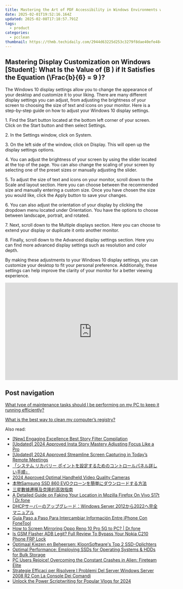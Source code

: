 ```yaml
---
title: Mastering the Art of PDF Accessibility in Windows Environments with ABC Tutorials
date: 2025-02-01T19:52:16.164Z
updated: 2025-02-08T17:18:57.791Z
tags:
  - product
categories:
  - pcclean
thumbnail: https://thmb.techidaily.com/2944d63225d253c3279f8dae40efe484858639ea552fbe04c95a0ccb48d7f545.jpg
---
```


## Mastering Display Customization on Windows [Student]: What Is the Value of \(B \) if It Satisfies the Equation \(\Frac{b}{6} = 9 \)?

The Windows 10 display settings allow you to change the appearance of your desktop and customize it to your liking. There are many different display settings you can adjust, from adjusting the brightness of your screen to choosing the size of text and icons on your monitor. Here is a step-by-step guide on how to adjust your Windows 10 display settings. 

1\. Find the Start button located at the bottom left corner of your screen. Click on the Start button and then select Settings.

2\. In the Settings window, click on System.

3\. On the left side of the window, click on Display. This will open up the display settings options. 

4\. You can adjust the brightness of your screen by using the slider located at the top of the page. You can also change the scaling of your screen by selecting one of the preset sizes or manually adjusting the slider.

5\. To adjust the size of text and icons on your monitor, scroll down to the Scale and layout section. Here you can choose between the recommended size and manually entering a custom size. Once you have chosen the size you would like, click the Apply button to save your changes.

6\. You can also adjust the orientation of your display by clicking the dropdown menu located under Orientation. You have the options to choose between landscape, portrait, and rotated.

7\. Next, scroll down to the Multiple displays section. Here you can choose to extend your display or duplicate it onto another monitor.

8\. Finally, scroll down to the Advanced display settings section. Here you can find more advanced display settings such as resolution and color depth. 

By making these adjustments to your Windows 10 display settings, you can customize your desktop to fit your personal preference. Additionally, these settings can help improve the clarity of your monitor for a better viewing experience.

<!-- affiliate ads begin -->
<iframe width="560" height="315" src="https://www.youtube.com/embed/XS1nQCe95LU?si=A2dhdFkSAI61_nKA" title="YouTube video player" frameborder="0" allow="accelerometer; autoplay; clipboard-write; encrypted-media; gyroscope; picture-in-picture; web-share" referrerpolicy="strict-origin-when-cross-origin" allowfullscreen></iframe>
<!-- affiliate ads end -->

## Post navigation

[What type of maintenance tasks should I be performing on my PC to keep it running efficiently?](https://tools.techidaily.com/pcclean/products/)

[What is the best way to clean my computer’s registry?](https://tools.techidaily.com/pcclean/products/)

<ins class="adsbygoogle"
     style="display:block"
     data-ad-format="autorelaxed"
     data-ad-client="ca-pub-7571918770474297"
     data-ad-slot="1223367746"></ins>

<ins class="adsbygoogle"
     style="display:block"
     data-ad-client="ca-pub-7571918770474297"
     data-ad-slot="8358498916"
     data-ad-format="auto"
     data-full-width-responsive="true"></ins>

<span class="atpl-alsoreadstyle">Also read:</span>
<div><ul>
<li><a href="https://instagram-videos.techidaily.com/new-engaging-excellence-best-story-filter-compilation/"><u>[New] Engaging Excellence Best Story Filter Compilation</u></a></li>
<li><a href="https://instagram-video-files.techidaily.com/updated-2024-approved-insta-story-mastery-adjusting-focus-like-a-pro/"><u>[Updated] 2024 Approved Insta Story Mastery Adjusting Focus Like a Pro</u></a></li>
<li><a href="https://screen-activity-recording.techidaily.com/updated-2024-approved-streamline-screen-capturing-in-todays-remote-meetings/"><u>[Updated] 2024 Approved Streamline Screen Capturing in Today’s Remote Meetings</u></a></li>
<li><a href="https://win-updates.techidaily.com/44cm44k344k544og44ogioodquocqplusodkoodquodvcdjg53jgqtjg7pjg4jjgploqk3lrprjgznjgovjgzjgohjga7jgrpjg7pjg4jjg63jg7zjg6vjg5hjg43jg6voqbpjgzfjgytmiyvpoibjgi0/"><u>「システム リカバリー ポイントを設定するためのコントロールパネル詳しい手順」</u></a></li>
<li><a href="https://extra-support.techidaily.com/2024-approved-optimal-handheld-video-quality-cameras/"><u>2024 Approved Optimal Handheld Video Quality Cameras</u></a></li>
<li><a href="https://win-updates.techidaily.com/samsung-ssd-860-evo/"><u>本物Samsung SSD 860 EVOクローンを簡単にダウンロードする方法</u></a></li>
<li><a href="https://win-updates.techidaily.com/5lij5pif5pw45poa6yg356e75yplusk5ywl6zqg55qe6auy5pwi5oyh5y2x/"><u>三星數據遷移及克隆的高效指南</u></a></li>
<li><a href="https://location-fake.techidaily.com/a-detailed-guide-on-faking-your-location-in-mozilla-firefox-on-vivo-s17t-drfone-by-drfone-virtual-android/"><u>A Detailed Guide on Faking Your Location in Mozilla Firefox On Vivo S17t | Dr.fone</u></a></li>
<li><a href="https://win-updates.techidaily.com/dhcpwindows-server-20122022/"><u>DHCPサーバーのアップグレード：Windows Server 2012から2022へ完全マニュアル</u></a></li>
<li><a href="https://win-updates.techidaily.com/guia-paso-a-paso-para-intercambiar-informacion-entre-iphone-con-fonetool/"><u>Guía Paso a Paso Para Intercambiar Información Entre iPhone Con FoneTool</u></a></li>
<li><a href="https://screen-mirror.techidaily.com/how-to-screen-mirroring-oppo-reno-10-pro-5g-to-pc-drfone-by-drfone-android/"><u>How to Screen Mirroring Oppo Reno 10 Pro 5G to PC? | Dr.fone</u></a></li>
<li><a href="https://android-frp.techidaily.com/is-gsm-flasher-adb-legit-full-review-to-bypass-your-nokia-c210-phone-frp-lock-by-drfone-android/"><u>Is GSM Flasher ADB Legit? Full Review To Bypass Your Nokia C210 Phone FRP Lock</u></a></li>
<li><a href="https://win-updates.techidaily.com/optimaal-kiezen-en-beheersen-kloonsoftwares-top-2-ssd-oplichters/"><u>Optimaal Kiezen en Beheersen: KloonSoftware's Top 2 SSD-Oplichters</u></a></li>
<li><a href="https://win-updates.techidaily.com/optimal-performance-employing-ssds-for-operating-systems-and-hdds-for-bulk-storage/"><u>Optimal Performance: Employing SSDs for Operating Systems & HDDs for Bulk Storage</u></a></li>
<li><a href="https://win-able.techidaily.com/pc-users-rejoice-overcoming-the-constant-crashes-in-alien-fireteam-elite/"><u>PC Users Rejoice! Overcoming the Constant Crashes in Alien: Fireteam Elite</u></a></li>
<li><a href="https://win-updates.techidaily.com/strategie-efficaci-per-risolvere-i-problemi-del-server-windows-server-2008-r2-con-la-console-dei-comandi/"><u>Strategie Efficaci per Risolvere I Problemi Del Server Windows Server 2008 R2 Con La Console Dei Comandi</u></a></li>
<li><a href="https://some-skills.techidaily.com/unlock-the-power-scriptwriting-for-popular-vlogs-for-2024/"><u>Unlock the Power Scriptwriting for Popular Vlogs for 2024</u></a></li>
</ul></div>

